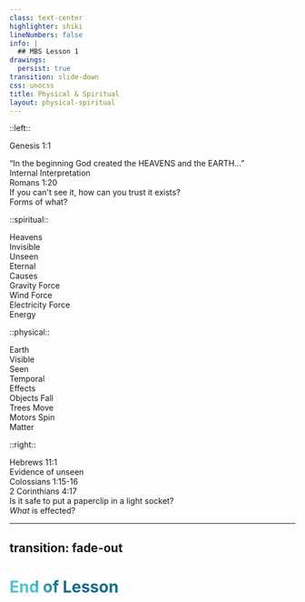 ```yaml
---
class: text-center
highlighter: shiki
lineNumbers: false
info: |
  ## MBS Lesson 1
drawings:
  persist: true
transition: slide-down
css: unocss
title: Physical & Spiritual
layout: physical-spiritual
---
```


::left::

Genesis 1:1

<div v-click='2' class='text-xs group/ii'>
  “In the beginning God created the 
  <span class='group/ii'>HEAVENS</span> and the <span>EARTH</span>...”</div>
  <div v-click='3' class='sidebox'>
    <game-icons:archive-research class="text-2xl -mb-2" /> 
      Internal Interpretation
    </div>
  <div v-click='14' class='m-t-5'>
    Romans 1:20 <br/>
  <span 
    v-click='15' 
    class='italic font-light block leading-snug text-base'>
      If you can't see it, how can you trust it exists?
    </span>
  </div>
<div v-click='27' class='sidebox m-l-33'>Forms of what?</div>
<arrow v-click='27' v-if='$slidev.nav.clicks >= 27'
  z='2' x1='230' y1='290' x2='310' y2='322' 
  color='black' 
  width='3' 
  arrowSize='3' />

::spiritual::

<div v-click='4'>
  Heavens
</div>
<div v-click='6'>
  Invisible
</div>
<div v-click='10'>
  Unseen
</div>
<div v-click='11'>
  Eternal
</div>

<div v-click='17' class='brick'>
    <div v-click='23'> Causes</div>
</div>
<div v-click='22' class='relative m-t-9 z-2 font-normal' pos='relative' z='2'>
  Gravity Force
</div>
<div v-click='20' font='normal' pos='relative' z='2'>
  Wind Force
</div>
<div v-click='18' font='normal' m='t-1' pos='relative' z='2'>
  Electricity Force
</div>
<div v-click='28' bg="white" m='b-15' p='b-28 t-1' pos='absolute' w='full' z='1'>
    Energy
</div>

::physical::

<div v-click='4'>
  Earth
</div>
<div v-click='6'>
  Visible
</div>
<div v-click='8'>
  Seen
</div>
<div v-click='9'>
  Temporal
</div>

<div v-click='17' class='brick'>
  <div v-click='24'> Effects </div>
</div>
<div v-click='21' class='relative m-t-9 z-2 font-normal'>
  Objects Fall
</div>
<div v-click='19' class='relative z-2 font-normal'>
  Trees Move
</div>
<div v-click='17' class='relative z-2 font-normal'>
  Motors Spin
</div>
<div v-click='26' class='brick'>
  Matter
</div>

::right::

<div v-click='12'>
  Hebrews 11:1 <br/>
  <span v-click='13' 
    class='italic font-light text-base align-text-top'>
    Evidence of unseen</span>
</div>
<div v-click='5'>Colossians 1:15-16</div>
<div v-click='7'>2 Corinthians 4:17</div>
<div v-click='16' 
  class='italic font-light text-base align-text-top m-t-5'>
  Is it safe to put a paperclip in a light socket? 
</div>
<div v-click='25' class='sidebox -m-l-3'><i>What</i> is effected?</div>
<arrow 
  v-click='25' v-motion-slide-left v-if='$slidev.nav.clicks >= 25' 
  class='-m-l-155' z='3' x1='630' y1='260' x2='560' y2='322' 
  color='black' 
  width='3' 
  arrowSize='3' />

<!--
The last comment block of each slide will be treated as slide notes. It will be visible and editable in Presenter Mode along with the slide. [Read more in the docs](https://sli.dev/guide/syntax.html#notes
-->

---

## transition: fade-out

# End of Lesson

<br>
<br>

<style>
h1 {
  background-color: #2B90B6;
  background-image: linear-gradient(45deg, #4EC5D4 10%, #146b8c 20%);
  background-size: 100%;
  -webkit-background-clip: text;
  -moz-background-clip: text;
  -webkit-text-fill-color: transparent;
  -moz-text-fill-color: transparent;
}
</style>

<!--
Here is another comment.
-->
